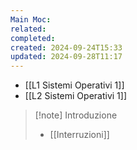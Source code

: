 ```yaml
---
Main Moc: 
related: 
completed: 
created: 2024-09-24T15:33
updated: 2024-09-28T11:17
---
```



- [[L1 Sistemi Operativi 1]]
- [[L2 Sistemi Operativi 1]]

>[!note] Introduzione
>- [[Interruzioni]]